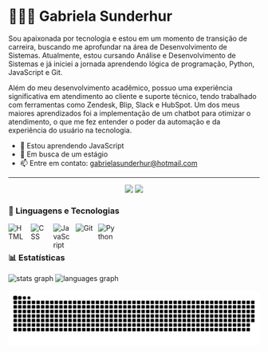 # 👩🏻‍💻 Gabriela Sunderhur

Sou apaixonada por tecnologia e estou em um momento de transição de carreira, buscando me aprofundar na área de Desenvolvimento de Sistemas. Atualmente, estou cursando Análise e Desenvolvimento de Sistemas e já iniciei a jornada aprendendo lógica de programação, Python, JavaScript e Git.

Além do meu desenvolvimento acadêmico, possuo uma experiência significativa em atendimento ao cliente e suporte técnico, tendo trabalhado com ferramentas como Zendesk, Blip, Slack e HubSpot. Um dos meus maiores aprendizados foi a implementação de um chatbot para otimizar o atendimento, o que me fez entender o poder da automação e da experiência do usuário na tecnologia.


- 🌱 Estou aprendendo JavaScript
- 🤔 Em busca de um estágio
- 📫 Entre em contato: gabrielasunderhur@hotmail.com

---

<div align="center"> 
  <a href="https://instagram.com/gabisunderhur" target="_blank"><img src="https://img.shields.io/badge/-Instagram-%23E4405F?style=for-the-badge&logo=instagram&logoColor=white" target="_blank" height="35"></a>
  <a href="https://www.linkedin.com/in/gabrielasunderhur/" target="_blank"><img src="https://img.shields.io/badge/-LinkedIn-%230077B5?style=for-the-badge&logo=linkedin&logoColor=white" target="_blank" height="35"></a> 
</div>

### 🤖 Linguagens e Tecnologias

<img 
    align="left" 
    alt="HTML"
    title="HTML" 
    width="35px" 
    style="padding-right: 10px;" 
    src="https://cdn.jsdelivr.net/gh/devicons/devicon@latest/icons/html5/html5-original.svg" 
/>
<img 
    align="left" 
    alt="CSS" 
    title="CSS"
    width="35px" 
    style="padding-right: 10px;" 
    src="https://cdn.jsdelivr.net/gh/devicons/devicon@latest/icons/css3/css3-original.svg" 
/>
<img 
    align="left" 
    alt="JavaScript" 
    title="JavaScript"
    width="35px" 
    style="padding-right: 10px;" 
    src="https://cdn.jsdelivr.net/gh/devicons/devicon@latest/icons/javascript/javascript-original.svg" 
/>
<img 
    align="left" 
    alt="Git" 
    title="Git"
    width="35px" 
    style="padding-right: 10px;" 
    src="https://cdn.jsdelivr.net/gh/devicons/devicon@latest/icons/git/git-original.svg" 
/>
<img 
    align="left" 
    alt="Python" 
    title="Python"
    width="35px" 
    style="padding-right: 10px;" 
    src="https://cdn.jsdelivr.net/gh/devicons/devicon@latest/icons/python/python-original.svg" 
/>

<br/>
<br/>

### 📊 Estatísticas

<div>
  <img src="https://github-readme-stats.vercel.app/api?username=gabi-sun&hide_title=false&hide_rank=false&show_icons=true&include_all_commits=true&count_private=true&disable_animations=false&theme=dracula&locale=en&hide_border=false" height="150" alt="stats graph"  />
  <img src="https://github-readme-stats.vercel.app/api/top-langs?username=gabi-sun&locale=pt-br&hide_title=false&layout=compact&card_width=320&langs_count=5&theme=dracula&hide_border=false" height="150" alt="languages graph"  />
</div>

<br clear="both">

<img src="https://raw.githubusercontent.com/gabi-sun/gabi-sun/output/snake.svg" alt="Snake animation" />

